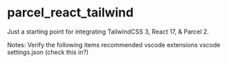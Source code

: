 # parcel_react_tailwind

Just a starting point for integrating TailwindCSS 3, React 17, & Parcel 2.

Notes:
Verify the following items
recommended vscode extensions
vscode settings.json (check this in?)
